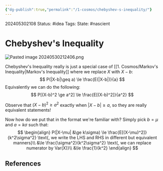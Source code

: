```yaml
---
{"dg-publish":true,"permalink":"/1-cosmos/chebyshev-s-inequality/"}
---
```


202405302108
Status: #idea
Tags: 
State: #nascient
# Chebyshev's Inequality
![Pasted image 20240530212406.png](/img/user/3.%20Black%20Holes/Files/Pasted%20image%2020240530212406.png)

Chebyshev's Inequality really is just a special case of [[1. Cosmos/Markov's Inequality\|Markov's Inequality]] where we replace $X$ with $X-b$:
$$
P(|X-b|\geq a) \le \frac{E(|X-b|)}{a}
$$
Equivalently we can do the following:
$$
P[(X-b)^2 \ge a^2] \le \frac{E[(X-b)^2]}{a^2}
$$

Observe that $(X-b)^2 \ge a^2$ exactly when $|X-b|\ge a$, so they are really equivalent statements!

Now how do we put that in the format we're familiar with?
Simply pick $b=\mu$ and $a=k\sigma$ such that:
$$
\begin{align}
P(|X-\mu| &\ge k\sigma) \le \frac{E[(X-\mu)^2]}{k^2\sigma^2} \text{, we write the LHS and RHS in different but equivalent manners}\\
&\le \frac{\sigma^2}{k^2\sigma^2} \text{, we can replace numerator by Var(X)}\\
&\le \frac{1}{k^2}
\end{align}
$$
## References
